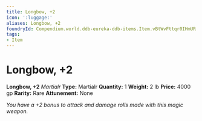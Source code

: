 ```yaml
---
title: Longbow, +2
icon: ':luggage:'
aliases: Longbow, +2
foundryId: Compendium.world.ddb-eureka-ddb-items.Item.vBtWvFttqr0IHmUR
tags:
- Item
---
```


# Longbow, +2

**Longbow, +2**
_Martialr_
**Type:** Martialr
**Quantity:** 1
**Weight:** 2 lb
**Price:** 4000 gp
**Rarity:** Rare
**Attunement:** None

*You have a +2 bonus to attack and damage rolls made with this magic weapon.*